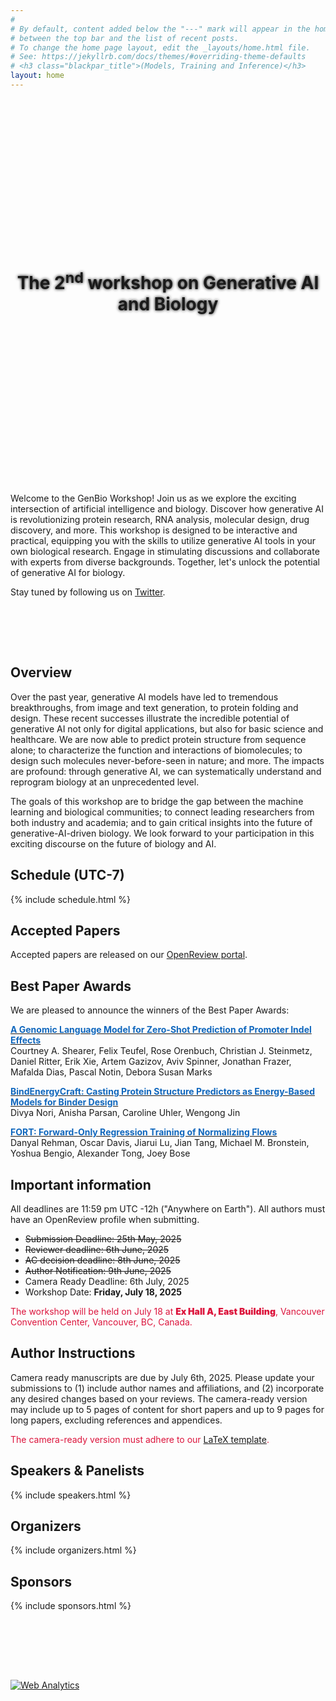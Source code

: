 ```yaml
---
#
# By default, content added below the "---" mark will appear in the home page
# between the top bar and the list of recent posts.
# To change the home page layout, edit the _layouts/home.html file.
# See: https://jekyllrb.com/docs/themes/#overriding-theme-defaults
# <h3 class="blackpar_title">(Models, Training and Inference)</h3>
layout: home
---
```

<div style="display: flex; align-items: center; justify-content: center; background: url('images/header.jpg') no-repeat; background-size: cover; user-select: none; height: 600px; padding: 0;">
    <h1 class="blackpar_title" style="text-align: center; font-weight: bold; line-height: 1.2; text-shadow: 0px 0px 5px black;">The 2<sup>nd</sup> workshop on Generative AI and Biology</h1>
</div>



<br>
<p>
Welcome to the GenBio Workshop! Join us as we explore the exciting intersection of artificial intelligence and biology.
Discover how generative AI is revolutionizing protein research, RNA analysis, molecular design, drug discovery, and more.
This workshop is designed to be interactive and practical,
equipping you with the skills to utilize generative AI tools in your own biological research.
Engage in stimulating discussions and collaborate with experts from diverse backgrounds.
Together, let's unlock the potential of generative AI for biology.</p>

<p>
Stay tuned by following us on <a href="https://twitter.com/genbio_workshop">Twitter</a>.
</p>

<br>


<!--starts inverted colors-->
<div class="inverted">

<br><br>
<h2 class="blackpar_title" id="overview">Overview</h2>
<!--<p>
The revolutionary crossroads between artificial intelligence (AI) and biology
is one of the most exciting frontiers of our time.
In this workshop, we will dive deeply into the implications
of generative AI for biological discovery, drug discovery, and translational medicine.
</p>-->
<p>
Over the past year, generative AI models have led to tremendous breakthroughs,
from image and text generation, to protein folding and design.
These recent successes illustrate the incredible potential of generative AI not
only for digital applications, but also for basic science and healthcare.
We are now able to predict protein structure from sequence alone; to
characterize the function and interactions of biomolecules; to design such
molecules never-before-seen in nature; and more.
The impacts are profound: through generative AI, we can systematically
understand and reprogram biology at an unprecedented level.
</p>
<p>
The goals of this workshop are to bridge the gap between the machine learning and biological
communities;
to connect leading researchers from both industry and academia;
and to gain
critical insights into the future of generative-AI-driven biology.
We look forward to your participation in this exciting discourse on the future of biology and AI.
</p>

<!-- Schedule -->
<h2 class="blackpar_title" id="schedule">Schedule (UTC-7)</h2>
<p>
{% include schedule.html %}
</p>


<h2 class="blackpar_title" id="accepted_paper">Accepted Papers</h2>
<p>
Accepted papers are released on our <a href="https://openreview.net/group?id=ICML.cc/2025/Workshop/GenBio">OpenReview portal</a>.
</p>

<h2 class="blackpar_title" id="best_paper_awards">Best Paper Awards</h2>
<p>
We are pleased to announce the winners of the Best Paper Awards:  
</p>
<p>
<a href="https://openreview.net/forum?id=KffXkipDH3"><strong style="color:rgb(16, 103, 189);">A Genomic Language Model for Zero-Shot Prediction of Promoter Indel Effects</strong></a>
<br>
Courtney A. Shearer, Felix Teufel, Rose Orenbuch, Christian J. Steinmetz, Daniel Ritter, Erik Xie, Artem Gazizov, Aviv Spinner, Jonathan Frazer, Mafalda Dias, Pascal Notin, Debora Susan Marks</p>

<p><a href="https://openreview.net/forum?id=FblzZHPVaD"><strong style="color:rgb(16, 103, 189);">BindEnergyCraft: Casting Protein Structure Predictors as Energy-Based Models for Binder Design</strong></a>
<br>
Divya Nori, Anisha Parsan, Caroline Uhler, Wengong Jin</p>

<p>
<a href="https://openreview.net/forum?id=wJNtibXQYP"><strong style="color:rgb(16, 103, 189);">FORT: Forward-Only Regression Training of Normalizing Flows</strong></a>
<br>
Danyal Rehman, Oscar Davis, Jiarui Lu, Jian Tang, Michael M. Bronstein, Yoshua Bengio, Alexander Tong, Joey Bose
</p>


<h2 class="blackpar_title" id="deadlines">Important information</h2>
<p>
All deadlines are 11:59 pm UTC -12h ("Anywhere on Earth"). All authors must have an OpenReview profile when submitting.
<p>
<ul>
    <li><del>Submission Deadline: 25th May, 2025</del></li>
    <!-- <li>Review Bidding Period: 20th-22nd May, 2025</li> -->
    <li><del>Reviewer deadline: 6th June, 2025</del></li>
    <li><del>AC decision deadline: 8th June, 2025</del></li>
    <li><del>Author Notification: 9th June, 2025</del></li>
    <li>Camera Ready Deadline: 6th July, 2025</li>
    <li>Workshop Date: <b>Friday, July 18, 2025</b></li>
    <!-- <li><del>Camera-Ready Submission: November 22, 2023</del></li> -->
    <!-- <li>Workshop Date: <b>Saturday, December 16, 2023</b> (in-person)</li> -->
</ul>
</p>

<style>
    .red-text {
        color: crimson;
        /* font-weight: 900; */
    }
</style>

<p class="red-text">
The workshop will be held on July 18 at
<strong style="font-weight: 900;">Ex Hall A, East Building</strong>, Vancouver Convention Center, Vancouver, BC, Canada.
</p>

<!-- <p>
Please refer to the Neurips website regarding
<a href="https://neurips.cc/Register/view-registration">registration</a> and
<a href="https://neurips.cc/Conferences/2023/Hotels">hotels</a>. We would like to reiterate
that poster presentations will be in-person only.
</p>

<p>
The talks will be livestreamed for virtual attendees.
Please register via NeurIPS for a virtual pass for access.
</p> -->


<!-- Poster instructions -->
<h2 class="blackpar_title" id="instructions">Author Instructions</h2>

<!-- <p>
Posters should be 24W by 36H (vertical) and printed on lightweight paper,
as they will be affixed to the wall by tape.
Instructions regarding poster printing can be found
<a href="https://neurips.cc/FAQ/PosterInformation">here</a>.
</p> -->

<p>
Camera ready manuscripts are due by July 6th, 2025.
<!-- on -->
<!-- <a href="https://openreview.net/group?id=NeurIPS.cc/2023/Workshop/GenBio">OpenReview</a> -->
Please update your submissions to (1) include author names and affiliations, and (2) incorporate any desired changes based on your reviews. The camera-ready version may include up to 5 pages of content for short papers and up to 9 pages for long papers, excluding references and appendices. 
<p class="red-text">
The camera-ready version must adhere to our <a href="https://www.overleaf.com/read/trqkdswkvppd#8cdf17">LaTeX template</a>.
</p>
<!-- Your camera-ready should follow the same Neurips style guide, and it may contain up to 5 pages of content (excluding references and appendices). -->
</p>


<!-- Call for Papers
<h2 class="blackpar_title" id="call_for_papers">Call for Papers</h2>

<p>
We invite researchers, scientists, students, and industry professionals working in the domains of artificial intelligence, machine learning, computational biology, bioinformatics, and related areas to submit their original research or review papers.
The scope of this workshop includes, but not limited to, the following topics.
</p>


<ul>
    <li>
        Generative ML methods for biomolecular design with in silico results, including small molecule design, protein design, and design of other macromolecules such RNAs.
    </li>
    <li>
        Generative AI for modeling biological systems (e.g., genes, cells, and tissues)
    </li>
    <li>
        Novel generative AI algorithms and methods for representing and processing biological data and new modalities, including sequence, graph, and geometric modellings. 
    </li>
    <li>
        Foundation models and tools for biological research based on LLMs and AI Agents.
    </li>
    <li>
        Integration of AI and experimental biology: AI-driven predictions and wet-lab in a close loop. 
    </li>
    <li>
        Interpretability of foundation models in biology (e.g., knowledge graphs, retrieval augmented generation). 
    </li>
    <li>
        Datasets and benchmarks for advancing AI-based biology research.
    </li>
</ul> -->


<!-- <h5>Designing and optimizing novel and useful biomolecules</h5>

<ul>
    <li>
        <b>Rational protein design:</b>
        Prediction and
        optimization of protein sequences and/or structures,
        incorporating constraints and prior
        knowledge
    </li>
    <li>
        <b>Small molecule drug design:</b>
        Discovery and optimization of novel and
        effective small molecule therapeutics, incorporating information
        about the biological context
    </li>
    <li><b>Next frontiers of de-novo design:</b>
        Designing other biomolecules including
        peptides, oligonucleotides, antibodies, or targeted degraders
    </li>

</ul>

<h5>From first principles: generative modeling for biological data</h5>
<ul>
    <li><b>Sequence-based methods:</b>
        large language models for protein / genomic sequences,
        sequence-based molecular design
    </li>
    <li><b>Graph-based methods:</b>
        generative learning on biological graphs and networks,
        e.g., molecular graphs, protein-protein interaction networks,
        genome-wide association graphs
    </li>
    <li><b>Geometric deep learning:</b>
        generative modeling of biological structures as
        point clouds, surfaces, and other geometric objects
    </li>
</ul>

<h5>Open challenges in generative AI and biology (Special Track)</h5>
<ul>
    <li><b>Large language models for scientific discovery:</b>
    literature summarization, structured information extraction, identifying
    knowledge gaps and uncovering novel connections, formulation of scientific
    hypotheses</li>
    <li><b>Finding common ground:</b>
    systematic barriers, biological experiment
    design with GenerativeAI-in-the-loop</li>
    <li><b>Identifying the right problems:</b> pressing challenges in biology that
    are difficult to address via traditional means, gap between biological need
    and existing generative algorithms</li>
</ul> -->


<!-- <h2 class="blackpar_title">Submission Instructions</h2>
<p>
You are invited to submit your papers in our OpenReview submission <a href="https://openreview.net/group?id=ICML.cc/2025/Workshop/GenBio">portal</a>.
</p>
<p>
Submissions can be either short papers (up to 4 pages) or long papers (up to 8 pages), exclusive of unlimited references and appendices following our <a href="https://www.overleaf.com/read/trqkdswkvppd#8cdf17">LaTeX template</a> (edited from ICML 2025 main conference paper template). 
The maximum size of submissions is 50 MB. While you may include supplementary material or appendices, note that reviewers are not required to evaluate these additional contents.
</p>
<p>
All submissions must be anonymous for double-blind review.
</p>
<p>
According to the ICML workshop guidelines, we do not encourage the
re-submission of already-published papers, but you are allowed to submit ArXiv pre-prints or those currently under submission. Moreover, a work that is presented at the ICML main conference should not appear in a workshop.
Please be sure to indicate conflicts of interest for all authors on your paper.
</p>
<p>
Accepted papers will be presented as posters during the poster sessions. Selected works will also be highlighted as Spotlight talks.
</p> -->

<!-- # Confirmed Speakers & Panelists -->
<h2 class="blackpar_title" id="speakers">Speakers & Panelists</h2> 
<p>
{% include speakers.html %}
</p>
<!-- <p>
More invited speakers TBA.
</p> -->


<!-- <h2 class="blackpar_title" id="speakers">Panelists</h2>
<p>
{% include panelists.html %}
</p> -->

<!-- Organizers -->
<h2 class="blackpar_title" id="organizers">Organizers</h2>
<p>
{% include organizers.html %}
</p>

<!-- Moderators -->
<!-- <h2 class="blackpar_title" id="moderators">Moderators</h2>
<p>
{% include moderators.html %}
</p> -->

<h2 class="blackpar_title" id="sponsors">Sponsors</h2>
<p>
{% include sponsors.html %}
</p>

<br><br>

<!-- Technical Committee -->
<!--<h2 class="blackpar_title" id="technical_committee">Technical Committee</h2>
<p>
{% include technical_committee.html %}
</p>
-->
<br><br>

<!--
<h2 class="blackpar_title">Sponsor</h2>
<div class="row">
    <div class="col">
        <center>
            <img src="">
        </center>
    </div>
    <div class="col">
        <center>
            <img src="" width="250px">
        </center>
    </div>
</div>-->

<!-- <h2 class="blackpar_title">Gold Sponsor</h2>
<div class="row">
    <div class="col">
        <center>
            <img src="" width="250px">
        </center>
    </div>
    <div class="col">
        <center>
            <img src="" width="250px">
        </center>
    </div>
</div> -->

<!--ends inverted colors-->
<!-- Default Statcounter code for genbio
https://genbio-workshop.github.io/ -->
<script type="text/javascript">
var sc_project=12885210;
var sc_invisible=1;
var sc_security="21af2424";
</script>
<script type="text/javascript"
src="https://www.statcounter.com/counter/counter.js"
async></script>
<noscript><div class="statcounter"><a title="Web Analytics"
href="https://statcounter.com/" target="_blank"><img
class="statcounter"
src="https://c.statcounter.com/12885210/0/21af2424/1/"
alt="Web Analytics"
referrerPolicy="no-referrer-when-downgrade"></a></div></noscript>
<!-- End of Statcounter Code -->
